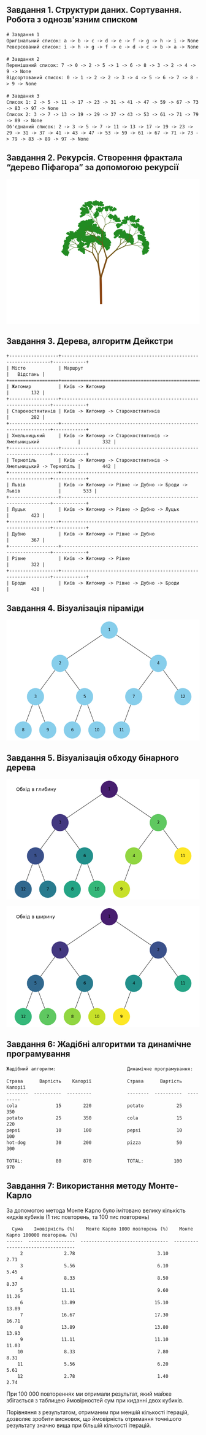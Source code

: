 ## Завдання 1. Структури даних. Сортування. Робота з однозв'язним списком

```
# Завдання 1
Оригінальний список: a -> b -> c -> d -> e -> f -> g -> h -> i -> None
Реверсований список: i -> h -> g -> f -> e -> d -> c -> b -> a -> None

# Завдання 2
Перемішаний список: 7 -> 0 -> 2 -> 5 -> 1 -> 6 -> 8 -> 3 -> 2 -> 4 -> 9 -> None
Відсортований список: 0 -> 1 -> 2 -> 2 -> 3 -> 4 -> 5 -> 6 -> 7 -> 8 -> 9 -> None

# Завдання 3
Список 1: 2 -> 5 -> 11 -> 17 -> 23 -> 31 -> 41 -> 47 -> 59 -> 67 -> 73 -> 83 -> 97 -> None
Список 2: 3 -> 7 -> 13 -> 19 -> 29 -> 37 -> 43 -> 53 -> 61 -> 71 -> 79 -> 89 -> None
Об'єднаний список: 2 -> 3 -> 5 -> 7 -> 11 -> 13 -> 17 -> 19 -> 23 -> 29 -> 31 -> 37 -> 41 -> 43 -> 47 -> 53 -> 59 -> 61 -> 67 -> 71 -> 73 -> 79 -> 83 -> 89 -> 97 -> None
```

## Завдання 2. Рекурсія. Створення фрактала “дерево Піфагора” за допомогою рекурсії

![Дерево Піфагора](/images/Figure_2.png)

## Завдання 3. Дерева, алгоритм Дейкстри

```
+------------------+------------------------------------------------------------------+------------+
| Місто            | Маршрут                                                          |   Відстань |
+==================+==================================================================+============+
| Житомир          | Київ -> Житомир                                                  |        132 |
+------------------+------------------------------------------------------------------+------------+
| Старокостянтинів | Київ -> Житомир -> Старокостянтинів                              |        282 |
+------------------+------------------------------------------------------------------+------------+
| Хмельницький     | Київ -> Житомир -> Старокостянтинів -> Хмельницький              |        332 |
+------------------+------------------------------------------------------------------+------------+
| Тернопіль        | Київ -> Житомир -> Старокостянтинів -> Хмельницький -> Тернопіль |        442 |
+------------------+------------------------------------------------------------------+------------+
| Львів            | Київ -> Житомир -> Рівне -> Дубно -> Броди -> Львів              |        533 |
+------------------+------------------------------------------------------------------+------------+
| Луцьк            | Київ -> Житомир -> Рівне -> Дубно -> Луцьк                       |        423 |
+------------------+------------------------------------------------------------------+------------+
| Дубно            | Київ -> Житомир -> Рівне -> Дубно                                |        367 |
+------------------+------------------------------------------------------------------+------------+
| Рівне            | Київ -> Житомир -> Рівне                                         |        322 |
+------------------+------------------------------------------------------------------+------------+
| Броди            | Київ -> Житомир -> Рівне -> Дубно -> Броди                       |        430 |
```

## Завдання 4. Візуалізація піраміди

![Бінарну купа](/images/Figure_4.png)

## Завдання 5. Візуалізація обходу бінарного дерева

![Обхід в глибину](/images/Figure_5_1.png)

![Обхід в ширину](/images/Figure_5_2.png)

## Завдання 6: Жадібні алгоритми та динамічне програмування

```
Жадібний алгоритм:                          Динамічне програмування:

Страва      Вартість    Калорії             Страва      Вартість    Калорії
--------  ----------  ---------             --------  ----------  ---------
cola              15        220             potato            25        350
potato            25        350             cola              15        220
pepsi             10        100             pepsi             10        100
hot-dog           30        200             pizza             50        300

TOTAL:            80        870             TOTAL:           100        970
```

## Завдання 7: Використання методу Монте-Карло

За допомогою метода Монте Карло було імітовано велику кількість кидків кубиків (1 тис повторень, та 100 тис повторень)

```
  Сума    Імовірність (%)    Монте Карло 1000 повторень (%)    Монте Карло 100000 повторень (%)
------  -----------------  --------------------------------  ----------------------------------
     2               2.78                              3.10                                2.71
     3               5.56                              6.10                                5.45
     4               8.33                              8.50                                8.37
     5              11.11                              9.60                               11.26
     6              13.89                             15.10                               13.89
     7              16.67                             17.30                               16.71
     8              13.89                             13.80                               13.93
     9              11.11                             11.10                               11.03
    10               8.33                              7.80                                8.31
    11               5.56                              6.20                                5.61
    12               2.78                              1.40                                2.74
```

При 100 000 повтореннях ми отримали результат, який майже збігається з таблицею ймовірностей сум при киданні двох кубиків.

Порівняння з результатом, отриманим при меншій кількості ітерацій, дозволяє зробити висновок, що ймовірність отримання точнішого результату значно вища при більшій кількості ітерацій.
